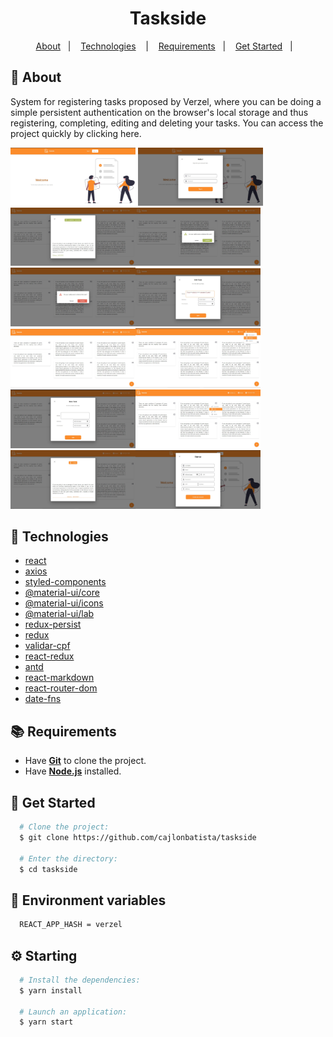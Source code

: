 <h1 align="center">Taskside</h1>

<p align="center">
  <a href="#page_with_curl-about">About</a>&nbsp;&nbsp;&nbsp;|&nbsp;&nbsp;&nbsp;
  <a href="#hammer-technologies">Technologies</a>
  &nbsp;&nbsp;&nbsp;|&nbsp;&nbsp;&nbsp;
  <a href="#books-requirements">Requirements</a>&nbsp;&nbsp;&nbsp;|&nbsp;&nbsp;&nbsp;
  <a href="#rocket-get-started">Get Started</a>&nbsp;&nbsp;&nbsp;|&nbsp;&nbsp;&nbsp;
</p>

## :page_with_curl: About

System for registering tasks proposed by Verzel, where you can be doing a simple persistent authentication on the browser's local storage and thus registering, completing, editing and deleting your tasks. You can access the project quickly by clicking here.

<span align="center"><img width="200px" src="https://raw.githubusercontent.com/cajlonbatista/taskside/feed/.github/assets/img/landing.jpg"/></span>
<span align="center"><img width="200px" src="https://raw.githubusercontent.com/cajlonbatista/taskside/feed/.github/assets/img/login.jpg"/></span>
<span align="center"><img width="200px" src="https://github.com/cajlonbatista/taskside/blob/feed/.github/assets/img/completed.jpg?raw=true"/></span><span align="center"><img width="200px" src="https://github.com/cajlonbatista/taskside/blob/feed/.github/assets/img/conclude.jpg?raw=true"/></span>
<span align="center"><img width="200px" src="https://github.com/cajlonbatista/taskside/blob/feed/.github/assets/img/delete.jpg?raw=true"/></span><span align="center"><img width="200px" src="https://github.com/cajlonbatista/taskside/blob/feed/.github/assets/img/editask.jpg?raw=true"/></span>
<span align="center"><img width="200px" src="https://github.com/cajlonbatista/taskside/blob/feed/.github/assets/img/feed.jpg?raw=true"/></span><span align="center"><img width="200px" src="https://github.com/cajlonbatista/taskside/blob/feed/.github/assets/img/loggout.jpg?raw=true"/></span>
<span align="center"><img width="200px" src="https://github.com/cajlonbatista/taskside/blob/feed/.github/assets/img/newtask.jpg?raw=true"/></span><span align="center"><img width="200px" src="https://github.com/cajlonbatista/taskside/blob/feed/.github/assets/img/option.jpg?raw=true"/></span>
<span align="center"><img width="200px" src="https://github.com/cajlonbatista/taskside/blob/feed/.github/assets/img/pedding.jpg?raw=true"/></span><span align="center"><img width="200px" src="https://github.com/cajlonbatista/taskside/blob/feed/.github/assets/img/register.jpg?raw=true"/></span>
## :hammer: Technologies

- [react](https://pt-br.reactjs.org/)
- [axios](https://github.com/axios/axios)
- [styled-components](https://styled-components.com/)
- [@material-ui/core](https://www.npmjs.com/package/@material-ui/core)
- [@material-ui/icons](https://www.npmjs.com/package/@material-ui/icons)
- [@material-ui/lab](https://www.npmjs.com/package/@material-ui/lab)
- [redux-persist](https://www.npmjs.com/package/redux-persist)
- [redux](https://www.npmjs.com/package/redux)
- [validar-cpf](https://www.npmjs.com/package/validar-cpf)
- [react-redux](https://www.npmjs.com/package/react-redux)
- [antd](https://ant.design/docs/react/use-with-create-react-app)
- [react-markdown](https://www.npmjs.com/package/react-markdown)
- [react-router-dom](https://www.npmjs.com/package/react-router-dom)
- [date-fns](https://www.npmjs.com/package/date-fns)

## :books: Requirements
 - Have [**Git**](https://git-scm.com/) to clone the project.
 - Have [**Node.js**](https://nodejs.org/en/) installed.
## :rocket: Get Started
``` bash
  # Clone the project:
  $ git clone https://github.com/cajlonbatista/taskside

  # Enter the directory:
  $ cd taskside
```
## 🔑 Environment variables
  ``` bash
    REACT_APP_HASH = verzel
  ```
## :gear: Starting
``` bash
  # Install the dependencies:
  $ yarn install
  
  # Launch an application:
  $ yarn start
 ```

